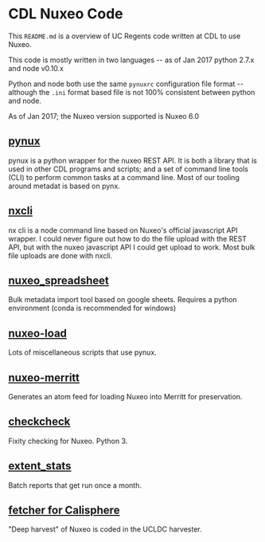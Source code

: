 # CDL Nuxeo Code

This `README.md` is a overview of UC Regents code written at CDL to use Nuxeo.

This code is mostly written in two languages -- as of Jan 2017 python 2.7.x and node v0.10.x

Python and node both use the same `pynuxrc` configuration file format -- although the `.ini`
format based file is not 100% consistent between python and node.

As of Jan 2017; the Nuxeo version supported is Nuxeo 6.0

## [pynux](https://github.com/ucldc/pynux/)
pynux is a python wrapper for the nuxeo REST API.  It is both a library that is used
in other CDL programs and scripts; and a set of command line tools (CLI) to perform common
tasks at a command line.  Most of our tooling around metadat is based on pynx.

## [nxcli](https://github.com/ucldc/nxcli)
nx cli is a node command line based on Nuxeo's official javascript API wrapper.  I could never
figure out how to do the file upload with the REST API, but with the nuxeo javascript API I could get
upload to work.  Most bulk file uploads are done with nxcli.

## [nuxeo_spreadsheet](https://github.com/ucldc/nuxeo_spreadsheet)
Bulk metadata import tool based on google sheets.  Requires a python
environment (conda is recommended for windows)

## [nuxeo-load](https://github.com/ucldc/nuxeo-load)
Lots of miscellaneous scripts that use pynux.

## [nuxeo-merritt](https://github.com/ucldc/nuxeo-merritt)
Generates an atom feed for loading Nuxeo into Merritt for preservation.

## [checkcheck](https://github.com/ucldc/checkcheck)
Fixity checking for Nuxeo.  Python 3.

## [extent_stats](https://github.com/ucldc/extent_stats)
Batch reports that get run once a month.

## [fetcher for Calisphere](https://github.com/ucldc/harvester/blob/master/harvester/fetcher/nuxeofetcher.py)
"Deep harvest" of Nuxeo is coded in the UCLDC harvester.

